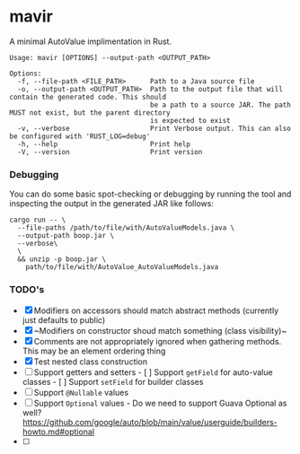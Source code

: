 # mavir

A minimal AutoValue implimentation in Rust.

```text
Usage: mavir [OPTIONS] --output-path <OUTPUT_PATH>

Options:
  -f, --file-path <FILE_PATH>      Path to a Java source file
  -o, --output-path <OUTPUT_PATH>  Path to the output file that will contain the generated code. This should
                                   be a path to a source JAR. The path MUST not exist, but the parent directory
                                   is expected to exist
  -v, --verbose                    Print Verbose output. This can also be configured with 'RUST_LOG=debug'
  -h, --help                       Print help
  -V, --version                    Print version
```

### Debugging

You can do some basic spot-checking or debugging by running the tool and inspecting
the output in the generated JAR like follows:
```shell
cargo run -- \
  --file-paths /path/to/file/with/AutoValueModels.java \
  --output-path boop.jar \
  --verbose\
  \
  && unzip -p boop.jar \
    path/to/file/with/AutoValue_AutoValueModels.java
```

### TODO's

- [x] Modifiers on accessors should match abstract methods (currently just defaults to public)
- [x] ~Modifiers on constructor shoud match something (class visibility)~
- [x] Comments are not appropriately ignored when gathering methods.
      This may be an element ordering thing
- [x] Test nested class construction
- [ ] Support getters and setters
      - [ ] Support `getField` for auto-value classes
      - [ ] Support `setField` for builder classes
- [ ] Support `@Nullable` values
- [ ] Support `Optional` values
      - Do we need to support Guava Optional as well?
        https://github.com/google/auto/blob/main/value/userguide/builders-howto.md#optional
- [ ]
